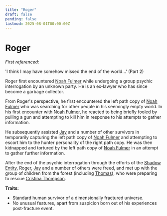 ```yaml
---
title: "Roger"
draft: false
pending: false
lastmod: 2025-08-01T00:00:00Z
---
```


# Roger

*First referenced:*

'I think I may have somehow missed the end of the world...' (Part 2)

Roger first encountered [Noah Fulmer](/people/noah-fulmer) while undergoing a group psychic interrogation by an unknown party. He is an ex-lawyer who has since become a garbage collector.

From Roger's perspective, he first encountered the left path copy of [Noah Fulmer](/people/noah-fulmer) who was searching for other people in his seemingly empty world. In his first encounter with [Noah Fulmer](/people/noah-fulmer), he reacted to being briefly fooled by pulling a gun and attempting to kill him in response to his attempts to gather information.

He subsequently assisted [Jay](/people/jay) and a number of other survivors in temporarily capturing the left path copy of [Noah Fulmer](/people/noah-fulmer) and attempting to escort him to the hunter personality of the right path copy. He was then kidnapped and tortured by the left path copy of [Noah Fulmer](/people/noah-fulmer) in an attempt to gather further information.

After the end of the psychic interrogation through the efforts of the [Shadow Entity](/entities/shadow-entity), Roger, [Jay](/people/jay) and a number of others were freed, and met up with the group of children from the forest (including [Thomas](/people/thomas)), who were preparing to rescue [Cristina Thompson](/people/cristina-thompson).

**Traits:**
- Standard human survivor of a dimensionally fractured universe.
- No unusual features, apart from suspicion born out of his experiences post-fracture event.
